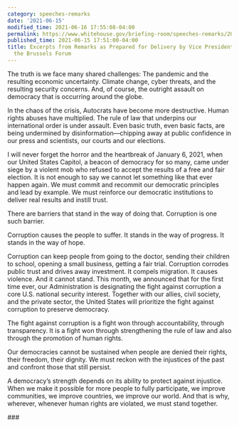 ```yaml
---
category: speeches-remarks
date: '2021-06-15'
modified_time: 2021-06-16 17:55:08-04:00
permalink: https://www.whitehouse.gov/briefing-room/speeches-remarks/2021/06/15/excerpts-from-remarks-as-prepared-for-delivery-by-vice-president-harris-to-the-brussels-forum/
published_time: 2021-06-15 17:51:00-04:00
title: Excerpts from Remarks as Prepared for Delivery by Vice President Harris to
  the Brussels Forum
---
```

 
The truth is we face many shared challenges: The pandemic and the
resulting economic uncertainty. Climate change, cyber threats, and the
resulting security concerns. And, of course, the outright assault on
democracy that is occurring around the globe.

In the chaos of the crisis, Autocrats have become more destructive.
Human rights abuses have multiplied. The rule of law that underpins our
international order is under assault. Even basic truth, even basic
facts, are being undermined by disinformation—chipping away at public
confidence in our press and scientists, our courts and our elections.

I will never forget the horror and the heartbreak of January 6, 2021,
when our United States Capitol, a beacon of democracy for so many, came
under siege by a violent mob who refused to accept the results of a free
and fair election. It is not enough to say we cannot let something like
that ever happen again. We must commit and recommit our democratic
principles and lead by example. We must reinforce our democratic
institutions to deliver real results and instill trust.

There are barriers that stand in the way of doing that. Corruption is
one such barrier.

Corruption causes the people to suffer. It stands in the way of
progress. It stands in the way of hope.

Corruption can keep people from going to the doctor, sending their
children to school, opening a small business, getting a fair trial.
Corruption corrodes public trust and drives away investment. It compels
migration. It causes violence. And it cannot stand. This month, we
announced that for the first time ever, our Administration is
designating the fight against corruption a core U.S. national security
interest. Together with our allies, civil society, and the private
sector, the United States will prioritize the fight against corruption
to preserve democracy.

The fight against corruption is a fight won through accountability,
through transparency. It is a fight won through strengthening the rule
of law and also through the promotion of human rights.

Our democracies cannot be sustained when people are denied their rights,
their freedom, their dignity. We must reckon with the injustices of the
past and confront those that still persist.

A democracy’s strength depends on its ability to protect against
injustice. When we make it possible for more people to fully
participate, we improve communities, we improve countries, we improve
our world. And that is why, wherever, whenever human rights are
violated, we must stand together.

\###
